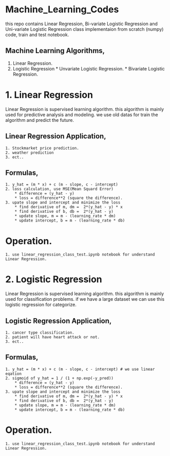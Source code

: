 # Machine_Learning_Codes
  this repo contains Linear Regression, Bi-variate Logistic Regression and Uni-variate Logistic Regression class implementaion from scratch (numpy) code, train and test notebook.
  
  ## Machine Learning Algorithms,
  1. Linear Regression.
  2. Logistic Regression
    * Unvariate Logistic Regression.
    * Bivariate Logistic Regression. 
  
# 1. Linear Regression 
  Linear Regression is supervised learning algorithm. this algorithm is mainly used for predictive analysis and modeling. we use old datas for train the algorithm and predict the future. 
  ## Linear Regression Application,
    1. Stockmarket price prediction.
    2. weather prediction
    3. ect..
    
  ## Formulas,
    1. y_hat = (m * x) + c (m - slope, c - intercept)
    2. loss calculation, use MSE(Mean Squard Error)
        * difference = (y_hat - y)
        * loss = difference**2 (square the difference).
    3. upate slope and intercept and minimize the loss
        * find derivative of m, dm =  2*(y_hat - y) * x
        * find derivative of b, db =  2*(y_hat - y) 
        * update slope, m = m - (learning_rate * dm)
        * update intercept, b = m - (learning_rate * db)
        
  # Operation.
    1. use linear_regression_class_test.ipynb notebook for understand Linear Regression.
    
    
    
  # 2. Logistic Regression 
  Linear Regression is supervised learning algorithm. this algorithm is mainly used for classification problems. if we have a large dataset we can use this logistic regression for categorize. 
  ## Logistic Regression Application,
    1. cancer type classification.
    2. patient will have heart attack or not.
    3. ect..
    
  ## Formulas,
    1. y_hat = (m * x) + c (m - slope, c - intercept) # we use linear eqation
    2. sigmoid of y_hat = 1 / (1 + np.exp(-y_pred))  
        * difference = (y_hat - y)
        * loss = difference**2 (square the difference).
    3. upate slope and intercept and minimize the loss
        * find derivative of m, dm =  2*(y_hat - y) * x
        * find derivative of b, db =  2*(y_hat - y) 
        * update slope, m = m - (learning_rate * dm)
        * update intercept, b = m - (learning_rate * db)
        
  # Operation.
    1. use linear_regression_class_test.ipynb notebook for understand Linear Regression.
    
  
